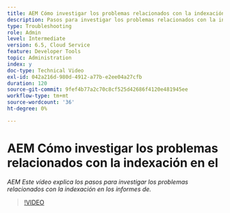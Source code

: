 ```yaml
---
title: AEM Cómo investigar los problemas relacionados con la indexación en el
description: Pasos para investigar los problemas relacionados con la indexación
type: Troubleshooting
role: Admin
level: Intermediate
version: 6.5, Cloud Service
feature: Developer Tools
topic: Administration
index: y
doc-type: Technical Video
exl-id: 042a216d-980d-4912-a77b-e2ee04a27cfb
duration: 120
source-git-commit: 9fef4b77a2c70c8cf525d42686f4120e481945ee
workflow-type: tm+mt
source-wordcount: '36'
ht-degree: 0%

---
```


# AEM Cómo investigar los problemas relacionados con la indexación en el

*AEM Este vídeo explica los pasos para investigar los problemas relacionados con la indexación en los informes de.*

>[!VIDEO](https://video.tv.adobe.com/v/335465?quality=12&learn=on)
